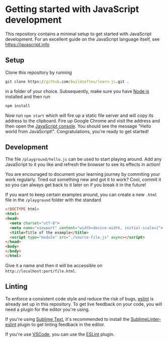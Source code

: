 # Getting started with JavaScript development

This repository contains a minimal setup to get started with JavaScript development.
For an  excellent guide on the JavaScript language itself, see https://javascript.info

## Setup

Clone this repository by running
```cmd
git clone https://github.com/buildsofteu/learn-js.git .
```
in a folder of your choice.
Subsequently, make sure you have [Node js](https://nodejs.org/) installed and then run
```cmd
npm install
```

Now run `npm start` which will fire up a static file server and will copy its address to the clipboard.
Fire up Google Chrome and visit the address and then open the [JavaScript console](https://javascript.info/devtools).
You should see the message "Hello world from JavaScript!".
Congratulations, you're ready to get started!

## Development

The file `/playground/hello.js` can be used to start playing around.
Add any JavaScript to it you like and refresh the browser to see its effects in action!

You are encouraged to document your learning journey by commiting your work regularly.
Tried out something new and got it to work?
Cool, commit it so you can always get back to it later on if you break it in the future!

If you want to keep certain examples around, you can create a new `.html` file in the `/playground` folder with the standard
```html
<!DOCTYPE html>
<html>
<head>
  <meta charset="utf-8">
  <meta name="viewport" content="width=device-width, initial-scale=1">
  <title>Title of the example</title>
  <script type="module" src="./source-file.js" async></script>
</head>
<body>
</body>
</html>
```
Give it a name and then it will be accessible on `http://localhost:port/file.html`.

## Linting

To enforce a consistent code style and reduce the risk of bugs, [eslint](https://eslint.org) is already set up in this repository.
To get live feedback on your code, you will need a plugin for the editor you're using.

If you're using [Sublime Text](https://www.sublimetext.com/), it's recommended to install the [SublimeLinter-eslint](https://github.com/SublimeLinter/SublimeLinter-eslint) plugin to get linting feedback in the editor.

If you're use [VSCode](https://code.visualstudio.com/), you can use the [ESLint](https://marketplace.visualstudio.com/items?itemName=dbaeumer.vscode-eslint) plugin.
